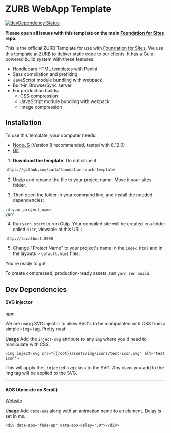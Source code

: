 # ZURB WebApp Template

[![devDependency Status](https://david-dm.org/zurb/foundation-zurb-template/dev-status.svg)](https://david-dm.org/zurb/foundation-zurb-template#info=devDependencies)

**Please open all issues with this template on the main [Foundation for Sites](https://github.com/zurb/foundation-sites/issues) repo.**

This is the official ZURB Template for use with [Foundation for Sites](http://foundation.zurb.com/sites). We use this template at ZURB to deliver static code to our clients. It has a Gulp-powered build system with these features:

- Handlebars HTML templates with Panini
- Sass compilation and prefixing
- JavaScript module bundling with webpack
- Built-in BrowserSync server
- For production builds:
  - CSS compression
  - JavaScript module bundling with webpack
  - Image compression

## Installation

To use this template, your computer needs:

- [NodeJS](https://nodejs.org/en/) (Version 8 recommended, tested with 8.12.0)
- [Git](https://git-scm.com/)

1. **Download the template.** Do not clone it.

```bash
https://github.com/zurb/foundation-zurb-template
```

2. Unzip and rename the file to your project name. Move it your sites folder.

3. Then open the folder in your command line, and install the needed dependencies:

```bash
cd your_project_name
yarn
```

4. Run `yarn start` to run Gulp. Your compiled site will be created in a folder called `dist`, viewable at this URL:

```
http://localhost:8000
```

5. Change "Project Name" to your project's name in the `index.html` and in the layouts > `default.html` files.

You're ready to go!

To create compressed, production-ready assets, run `yarn run build`.

## Dev Dependencies

#### SVG injector

[npm](https://www.npmjs.com/package/svg-injector)

We are using SVG injector to allow SVG's to be manipulated with CSS from a simple `<img>` tag. Pretty neat!

**Usage**
Add the `inject-svg` attribute to any `img` where you'd need to manipulate with CSS.

`<img inject-svg src="{{root}}assets/img/icons/test-icon.svg" alt="test icon">`

This will apply the `.injected-svg` class to the SVG. Any class you add to the img tag will be applied to the SVG.

---

#### AOS (Animate on Scroll)

[Website](https://michalsnik.github.io/aos/)

**Usage**
Add `data-aos` along with an animation name to an element. Delay is set in ms.

`<div data-aos="fade-up" data-aos-delay="50"></div>`
